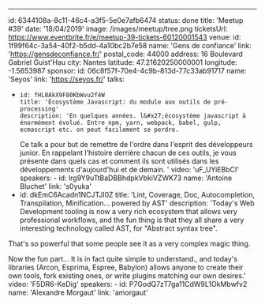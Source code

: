 ---

id: 6344108a-8c11-46c4-a3f5-5e0e7afb6474
status: done
title: 'Meetup #39'
date: '18/04/2019'
image: /images/meetup/tree.png
ticketsUrl: https://www.eventbrite.fr/e/meetup-39-tickets-60120001543
venue:
id: 1f99f64c-3a54-40f2-b5dd-4a10bc2b7e58
name: 'Gens de confiance'
link: 'https://gensdeconfiance.fr/'
postal_code: 44000
address: 16 Boulevard Gabriel Guist&#x27;Hau
city: Nantes
latitude: 47.21620250000001
longitude: -1.5653987
sponsor:
id: 06c8f57f-70e4-4c9b-813d-77c33ab91717
name: 'Seyos'
link: 'https://seyos.fr/'
talks:

-     id: fHL8AkX9F80KbWvu2f4W
      title: 'Écosystème Javascript: du module aux outils de pré-processing'
      description: 'En quelques années. l&#x27;écosystème javascript à énormément évolué. Entre npm, yarn, webpack, babel, gulp, ecmascript etc. on peut facilement se perdre.
    Ce talk a pour but de remettre de l&#x27;ordre dans l&#x27;esprit des développeurs junior. En rappelant l&#x27;histoire derrière chacun de ces outils, je vous présente dans quels cas et comment ils sont utilisés dans les développements d&#x27;aujourd&#x27;hui et de demain. '
    video: 'uF_UYiEBbCI'
    speakers: -
    id: lrg9Y9uTtBaDBBhdpkVbkiVZWK73
    name: 'Antoine Bluchet'
    link: 's0yuka'
- id: dkEmC6Acadn1NCJTJl0Z
  title: 'Lint, Coverage, Doc, Autocompletion, Transpilation, Minification... powered by AST'
  description: 'Today&#x27;s Web Development tooling is now a very rich ecosystem that allows very professional workflows, and the fun thing is that they all share a very interesting technology called AST, for &quot;Abstract syntax tree&quot;.

That&#x27;s so powerful that some people see it as a very complex magic thing.

Now the fun part... It is in fact quite simple to understand., and today&#x27;s libraries (Arcon, Esprima, Espree, Babylon) allows anyone to create their own tools, fork existing ones, or write plugins matching our own desires.'
video: 'F5DR6-KeDig'
speakers: -
id: P7GodQ7zT7ga11CdW9L1OkMbwfv2
name: 'Alexandre Morgaut'
link: 'amorgaut'
